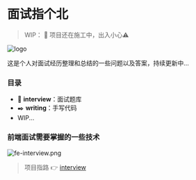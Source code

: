 # 面试指个北

> WIP： 🚧 项目还在施工中，出入小心⚠️

![logo](https://tva1.sinaimg.cn/large/008eGmZEgy1gn4sp1tidrj30xc0ht76d.jpg)

这是个人对面试经历整理和总结的一些问题以及答案，持续更新中...


### 目录

* 📖 **interview**：面试题库
* ✒️ **writing**：手写代码
* WIP...


### 前端面试需要掌握的一些技术

![fe-interview.png](https://i.loli.net/2021/01/26/dENwUbilP39hOrf.png)



> 项目指路 👉 [interview](https://github.com/virgoone/interview)


